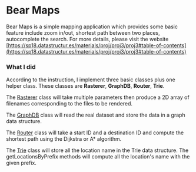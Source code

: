 # Bear Maps
Bear Maps is a simple mapping application which provides some basic feature include zoom in/out, shortest path between two places,
autocomplete the search. For more details, please visit the website 
[https://sp18.datastructur.es/materials/proj/proj3/proj3#table-of-contents](https://sp18.datastructur.es/materials/proj/proj3/proj3#table-of-contents)

### What I did
According to the instruction, I implement three basic classes plus one helper class.
These classes are **Rasterer**, **GraphDB**, **Router**, **Trie**.

The [Rasterer](https://github.com/yeyypp/skeleton-sp18/blob/master/proj3/src/main/java/Rasterer.java) class will take multiple parameters then produce a 2D array of filenames corresponding to the files to be rendered.

The [GraphDB](https://github.com/yeyypp/skeleton-sp18/blob/master/proj3/src/main/java/GraphDB.java) class will read the real dataset and store the data in a graph data structure.

The [Router](https://github.com/yeyypp/skeleton-sp18/blob/master/proj3/src/main/java/Router.java) class will take a start ID and a destination ID and compute the shortest path using the Dijkstra or A* algorithm.

The [Trie](https://github.com/yeyypp/skeleton-sp18/blob/master/proj3/src/main/java/Trie.java) class will store all the location name in the Trie data structure. The getLocationsByPrefix methods will compute all the location's name with the given prefix.
